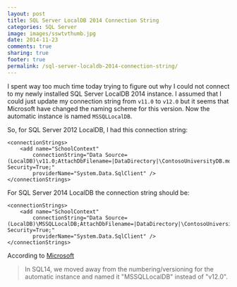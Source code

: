 ```yaml
---
layout: post
title: SQL Server LocalDB 2014 Connection String
categories: SQL Server
image: images/sswtvthumb.jpg
date: 2014-11-23
comments: true
sharing: true
footer: true
permalink: /sql-server-localdb-2014-connection-string/
---
```


I spent way too much time today trying to figure out why I could not connect to my newly installed SQL Server LocalDB 2014 instance. I assumed that I could just update my connection string from `v11.0` to `v12.0` but it seems that Microsoft have changed the naming scheme for this version. Now the automatic instance is named `MSSQLLocalDB`.
<!--excerpt-->

So, for SQL Server 2012 LocalDB, I had this connection string:

	<connectionStrings>
		<add name="SchoolContext" 
			connectionString="Data Source=(LocalDB)\v11.0;AttachDbFilename=|DataDirectory|\ContosoUniversityDB.mdf;Integrated Security=True;" 
			providerName="System.Data.SqlClient" />
	</connectionStrings>

For SQL Server 2014 LocalDB the connection string should be:

	<connectionStrings>
		<add name="SchoolContext" 
			connectionString="Data Source=(LocalDB)\MSSQLLocalDB;AttachDbFilename=|DataDirectory|\ContosoUniversityDB.mdf;Integrated Security=True;" 
			providerName="System.Data.SqlClient" />
	</connectionStrings>

According to [Microsoft](https://connect.microsoft.com/SQLServer/feedback/details/845278/sql-server-2014-express-localdb-does-not-create-automatic-instance-v12-0)

> In SQL14, we moved away from the numbering/versioning for the automatic instance and named it "MSSQLLocalDB" instead of "v12.0".
